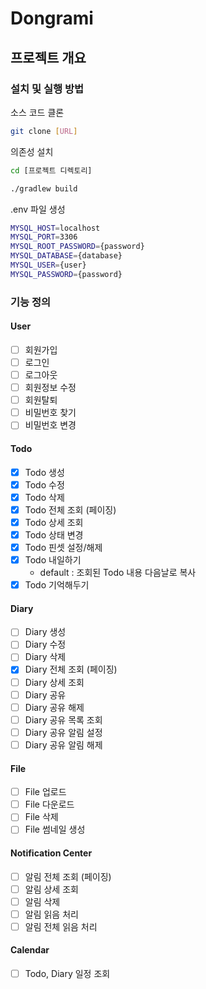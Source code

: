 # Dongrami

## 프로젝트 개요


### 설치 및 실행 방법

소스 코드 클론

```bash
git clone [URL]
```

의존성 설치
```bash
cd [프로젝트 디렉토리]

./gradlew build
```

.env 파일 생성

```bash
MYSQL_HOST=localhost
MYSQL_PORT=3306
MYSQL_ROOT_PASSWORD={password}
MYSQL_DATABASE={database}
MYSQL_USER={user}
MYSQL_PASSWORD={password}
```

### 기능 정의

#### User

- [ ] 회원가입
- [ ] 로그인
- [ ] 로그아웃
- [ ] 회원정보 수정
- [ ] 회원탈퇴
- [ ] 비밀번호 찾기
- [ ] 비밀번호 변경

#### Todo

- [X] Todo 생성
- [X] Todo 수정
- [X] Todo 삭제
- [X] Todo 전체 조회 (페이징)
- [X] Todo 상세 조회
- [X] Todo 상태 변경
- [X] Todo 핀셋 설정/해제
- [X] Todo 내일하기
  - default : 조회된 Todo 내용 다음날로 복사
- [X] Todo 기억해두기

#### Diary

- [ ] Diary 생성
- [ ] Diary 수정
- [ ] Diary 삭제
- [X] Diary 전체 조회 (페이징)
- [ ] Diary 상세 조회
- [ ] Diary 공유
- [ ] Diary 공유 해제
- [ ] Diary 공유 목록 조회
- [ ] Diary 공유 알림 설정
- [ ] Diary 공유 알림 해제

#### File

- [ ] File 업로드
- [ ] File 다운로드
- [ ] File 삭제
- [ ] File 썸네일 생성

#### Notification Center

- [ ] 알림 전체 조회 (페이징)
- [ ] 알림 상세 조회
- [ ] 알림 삭제
- [ ] 알림 읽음 처리
- [ ] 알림 전체 읽음 처리
 
#### Calendar

- [ ] Todo, Diary 일정 조회

